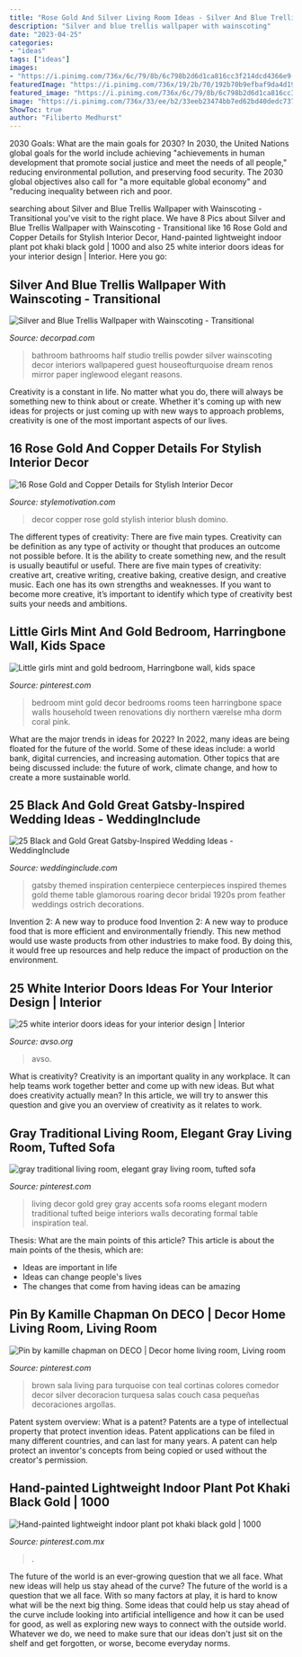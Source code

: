 ```yaml
---
title: "Rose Gold And Silver Living Room Ideas - Silver And Blue Trellis Wallpaper With Wainscoting"
description: "Silver and blue trellis wallpaper with wainscoting"
date: "2023-04-25"
categories:
- "ideas"
tags: ["ideas"]
images:
- "https://i.pinimg.com/736x/6c/79/8b/6c798b2d6d1ca816cc3f214dcd4366e9--tan-living-rooms-condo-living.jpg"
featuredImage: "https://i.pinimg.com/736x/19/2b/70/192b70b9efbaf9da4d19882256c4bccf.jpg"
featured_image: "https://i.pinimg.com/736x/6c/79/8b/6c798b2d6d1ca816cc3f214dcd4366e9--tan-living-rooms-condo-living.jpg"
image: "https://i.pinimg.com/736x/33/ee/b2/33eeb23474bb7ed62bd40dedc737fb7b.jpg"
ShowToc: true
author: "Filiberto Medhurst"
---
```



2030 Goals: What are the main goals for 2030?
In 2030, the United Nations global goals for the world include achieving "achievements in human development that promote social justice and meet the needs of all people," reducing environmental pollution, and preserving food security. The 2030 global objectives also call for "a more equitable global economy" and "reducing inequality between rich and poor.

	

		
searching about Silver and Blue Trellis Wallpaper with Wainscoting - Transitional you've visit to the right place. We have 8 Pics about Silver and Blue Trellis Wallpaper with Wainscoting - Transitional like 16 Rose Gold and Copper Details for Stylish Interior Decor, Hand-painted lightweight indoor plant pot khaki black gold | 1000 and also 25 white interior doors ideas for your interior design | Interior. Here you go:
		
    
## Silver And Blue Trellis Wallpaper With Wainscoting - Transitional

<img loading=lazy src="https://cdn.decorpad.com/photos/2017/03/08/kohler-bancroft-sink.jpg" onerror="this.onerror=null;this.src='https://tse3.mm.bing.net/th?id=OIP.0u1KZOy7MtFyI9crFl-tgwHaLH&amp;pid=15.1';" alt="Silver and Blue Trellis Wallpaper with Wainscoting - Transitional">

_Source: decorpad.com_

>bathroom bathrooms half studio trellis powder silver wainscoting decor interiors wallpapered guest houseofturquoise dream renos mirror paper inglewood elegant reasons. 

	

Creativity is a constant in life. No matter what you do, there will always be something new to think about or create. Whether it's coming up with new ideas for projects or just coming up with new ways to approach problems, creativity is one of the most important aspects of our lives.

    
## 16 Rose Gold And Copper Details For Stylish Interior Decor

<img loading=lazy src="https://cdn.homebnc.com/homeimg/2017/03/10-copper-and-blush-home-decor-ideas-homebnc.jpg" onerror="this.onerror=null;this.src='https://tse4.mm.bing.net/th?id=OIP.7YMbTmgakxXVzIvrXa3hTwHaHa&amp;pid=15.1';" alt="16 Rose Gold and Copper Details for Stylish Interior Decor">

_Source: stylemotivation.com_

>decor copper rose gold stylish interior blush domino. 

	

The different types of creativity: There are five main types.
Creativity can be definition as any type of activity or thought that produces an outcome not possible before. It is the ability to create something new, and the result is usually beautiful or useful. There are five main types of creativity: creative art, creative writing, creative baking, creative design, and creative music. Each one has its own strengths and weaknesses. If you want to become more creative, it’s important to identify which type of creativity best suits your needs and ambitions.

    
## Little Girls Mint And Gold Bedroom, Harringbone Wall, Kids Space

<img loading=lazy src="https://i.pinimg.com/736x/d4/e5/c0/d4e5c07a06a44b367b4e3a5128e216fb.jpg" onerror="this.onerror=null;this.src='https://tse4.mm.bing.net/th?id=OIP.OjFobrRT3Fogz35bU8ethAHaLG&amp;pid=15.1';" alt="Little girls mint and gold bedroom, Harringbone wall, kids space">

_Source: pinterest.com_

>bedroom mint gold decor bedrooms rooms teen harringbone space walls household tween renovations diy northern værelse mha dorm coral pink. 

	

What are the major trends in ideas for 2022?
In 2022, many ideas are being floated for the future of the world. Some of these ideas include: a world bank, digital currencies, and increasing automation. Other topics that are being discussed include: the future of work, climate change, and how to create a more sustainable world.

    
## 25 Black And Gold Great Gatsby-Inspired Wedding Ideas - WeddingInclude

<img loading=lazy src="https://www.weddinginclude.com/wp-content/uploads/2017/07/great-gatsby-wedding-centerpiece-ideas.jpg" onerror="this.onerror=null;this.src='https://tse3.mm.bing.net/th?id=OIP.HcT7qmVaQFs5m6FT9iQlFAAAAA&amp;pid=15.1';" alt="25 Black and Gold Great Gatsby-Inspired Wedding Ideas - WeddingInclude">

_Source: weddinginclude.com_

>gatsby themed inspiration centerpiece centerpieces inspired themes gold theme table glamorous roaring decor bridal 1920s prom feather weddings ostrich decorations. 

	

Invention 2: A new way to produce food
Invention 2: A new way to produce food that is more efficient and environmentally friendly. This new method would use waste products from other industries to make food. By doing this, it would free up resources and help reduce the impact of production on the environment.

    
## 25 White Interior Doors Ideas For Your Interior Design | Interior

<img loading=lazy src="https://www.avso.org/wp-content/uploads/files/7/5/7/25-white-interior-doors-ideas-for-your-interior-design-10-757.jpg" onerror="this.onerror=null;this.src='https://tse1.mm.bing.net/th?id=OIP.eh_mKfkJgd7TkT38a_Yj6gHaKb&amp;pid=15.1';" alt="25 white interior doors ideas for your interior design | Interior">

_Source: avso.org_

>avso. 

	

What is creativity?
Creativity is an important quality in any workplace. It can help teams work together better and come up with new ideas. But what does creativity actually mean? In this article, we will try to answer this question and give you an overview of creativity as it relates to work.

    
## Gray Traditional Living Room, Elegant Gray Living Room, Tufted Sofa

<img loading=lazy src="https://i.pinimg.com/736x/6c/79/8b/6c798b2d6d1ca816cc3f214dcd4366e9--tan-living-rooms-condo-living.jpg" onerror="this.onerror=null;this.src='https://tse1.mm.bing.net/th?id=OIP.fFNWgFaHfs3dvfAzHqaNswHaLJ&amp;pid=15.1';" alt="gray traditional living room, elegant gray living room, tufted sofa">

_Source: pinterest.com_

>living decor gold grey gray accents sofa rooms elegant modern traditional tufted beige interiors walls decorating formal table inspiration teal. 

	

Thesis: What are the main points of this article?
This article is about the main points of the thesis, which are: 
- Ideas are important in life
- Ideas can change people's lives
- The changes that come from having ideas can be amazing

    
## Pin By Kamille Chapman On DECO | Decor Home Living Room, Living Room

<img loading=lazy src="https://i.pinimg.com/736x/19/2b/70/192b70b9efbaf9da4d19882256c4bccf.jpg" onerror="this.onerror=null;this.src='https://tse1.mm.bing.net/th?id=OIP.kveUvmazM5IrWXpjA9PR9AHaJ4&amp;pid=15.1';" alt="Pin by kamille chapman on DECO | Decor home living room, Living room">

_Source: pinterest.com_

>brown sala living para turquoise con teal cortinas colores comedor decor silver decoracion turquesa salas couch casa pequeñas decoraciones argollas. 

	

Patent system overview: What is a patent?
Patents are a type of intellectual property that protect invention ideas. Patent applications can be filed in many different countries, and can last for many years. A patent can help protect an inventor's concepts from being copied or used without the creator's permission.

    
## Hand-painted Lightweight Indoor Plant Pot Khaki Black Gold | 1000

<img loading=lazy src="https://i.pinimg.com/736x/33/ee/b2/33eeb23474bb7ed62bd40dedc737fb7b.jpg" onerror="this.onerror=null;this.src='https://tse1.mm.bing.net/th?id=OIP.ciq4mGZzRGRNgXEZL5HT-AHaF4&amp;pid=15.1';" alt="Hand-painted lightweight indoor plant pot khaki black gold | 1000">

_Source: pinterest.com.mx_

>. 

	

The future of the world is an ever-growing question that we all face. What new ideas will help us stay ahead of the curve?
The future of the world is a question that we all face. With so many factors at play, it is hard to know what will be the next big thing. Some ideas that could help us stay ahead of the curve include looking into artificial intelligence and how it can be used for good, as well as exploring new ways to connect with the outside world. Whatever we do, we need to make sure that our ideas don't just sit on the shelf and get forgotten, or worse, become everyday norms.

